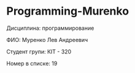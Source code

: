 # Programming-Murenko

Дисциплина: программирование

ФИО: Муренко Лев Андреевич

Студент групи: КІТ - 320

Номер в списке: 19
